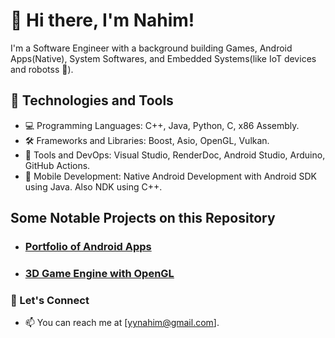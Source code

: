 

# 👋 Hi there, I'm Nahim!

I'm a  Software Engineer with a background building Games, Android Apps(Native), System Softwares, and Embedded Systems(like IoT devices and robotss 🤖).

## 🔧 Technologies and Tools

- 💻 Programming Languages: C++, Java, Python, C, x86 Assembly.
- 🛠️ Frameworks and Libraries: Boost, Asio, OpenGL, Vulkan.
- 🧰 Tools and DevOps: Visual Studio, RenderDoc, Android Studio, Arduino, GitHub Actions.
- 🤖 Mobile Development: Native Android Development with Android SDK using Java. Also NDK using C++.

## Some Notable Projects on this Repository

- ### [Portfolio of Android Apps](https://github.com/nahiim/android_portfolio)
- ### [3D Game Engine with OpenGL](https://github.com/nahiim/Obsidion)  
  
  
  
### 💬 Let's Connect

- 📫 You can reach me at [yynahim@gmail.com].
